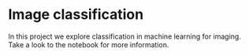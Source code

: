 # Image classification

In this project we explore classification in machine learning for imaging. Take a look to the notebook for more information.

